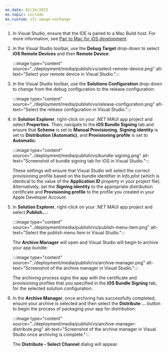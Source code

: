 ```yaml
---
ms.date: 02/24/2023
ms.topic: include
ms.custom: sfi-image-nochange
---
```


1. In Visual Studio, ensure that the IDE is paired to a Mac Build host. For more information, see [Pair to Mac for iOS development](~/ios/pair-to-mac.md).

1. In the Visual Studio toolbar, use the **Debug Target** drop-down to select **iOS Remote Devices** and then **Remote Device**:

    :::image type="content" source="../deployment/media/publish/vs/select-remote-device.png" alt-text="Select your remote device in Visual Studio.":::

1. In the Visual Studio toolbar, use the **Solutions Configuration** drop-down to change from the debug configuration to the release configuration:

    :::image type="content" source="../deployment/media/publish/vs/release-configuration.png" alt-text="Select the release configuration in Visual Studio.":::

1. In **Solution Explorer**, right-click on your .NET MAUI app project and select **Properties**. Then, navigate to the **iOS Bundle Signing** tab and ensure that **Scheme** is set to **Manual Provisioning**, **Signing identity** is set to **Distribution (Automatic)**, and **Provisioning profile** is set to **Automatic**:

    :::image type="content" source="../deployment/media/publish/vs/bundle-signing.png" alt-text="Screenshot of bundle signing tab for iOS in Visual Studio.":::

    These settings will ensure that Visual Studio will select the correct provisioning profile based on the bundle identifier in *Info.plist* (which is identical to the value of the **Application ID** property in your project file). Alternatively, set the **Signing identity** to the appropriate distribution certificate and **Provisioning profile** to the profile you created in your Apple Developer Account.

1. In **Solution Explorer**, right-click on your .NET MAUI app project and select **Publish...**:

    :::image type="content" source="../deployment/media/publish/vs/publish-menu-item.png" alt-text="Select the publish menu item in Visual Studio.":::

    The **Archive Manager** will open and Visual Studio will begin to archive your app bundle:

    :::image type="content" source="../deployment/media/publish/vs/archive-manager.png" alt-text="Screenshot of the archive manager in Visual Studio.":::

    The archiving process signs the app with the certificate and provisioning profiles that you specified in the **iOS Bundle Signing** tab, for the selected solution configuration.

1. In the **Archive Manager**, once archiving has successfully completed, ensure your archive is selected and then select the **Distribute ...** button to begin the process of packaging your app for distribution:

    :::image type="content" source="../deployment/media/publish/vs/archive-manager-distribute.png" alt-text="Screenshot of the archive manager in Visual Studio once archiving is complete.":::

    The **Distribute - Select Channel** dialog will appear.

